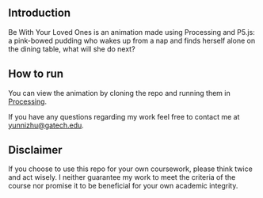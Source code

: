 ## Introduction

Be With Your Loved Ones is an animation made using Processing and P5.js: a pink-bowed pudding who wakes up from a nap and finds herself alone on the dining table, what will she do next?

## How to run

You can view the animation by cloning the repo and running them in [Processing](https://processing.org/).

If you have any questions regarding my work feel free to contact me at <yunnizhu@gatech.edu>.

## Disclaimer

If you choose to use this repo for your own coursework, please think twice and act wisely. I neither guarantee my work to meet the criteria of the course nor promise it to be beneficial for your own academic integrity.
